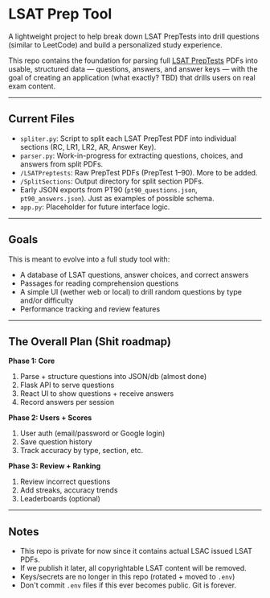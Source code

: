 # LSAT Prep Tool

A lightweight project to help break down LSAT PrepTests into drill questions (similar to LeetCode) and build a personalized study experience.

This repo contains the foundation for parsing full [LSAT PrepTests](https://www.lsac.org/lsat/lsat-prep/prep-books) PDFs into usable, structured data — questions, answers, and answer keys — with the goal of creating an application (what exactly? TBD) that drills users on real exam content.

---

## Current Files

- `spliter.py`: Script to split each LSAT PrepTest PDF into individual sections (RC, LR1, LR2, AR, Answer Key).
- `parser.py`: Work-in-progress for extracting questions, choices, and answers from split PDFs.
- `/LSATPreptests`: Raw PrepTest PDFs (PrepTest 1–90). More to be added.
- `/SplitSections`: Output directory for split section PDFs.
- Early JSON exports from PT90 (`pt90_questions.json`, `pt90_answers.json`). Just as examples of possible schema.
- `app.py`: Placeholder for future interface logic.

---

## Goals

This is meant to evolve into a full study tool with:

- A database of LSAT questions, answer choices, and correct answers
- Passages for reading comprehension questions
- A simple UI (wether web or local) to drill random questions by type and/or difficulty
- Performance tracking and review features

---

## The Overall Plan (Shit roadmap)

**Phase 1: Core**
1. Parse + structure questions into JSON/db (almost done)
2. Flask API to serve questions
3. React UI to show questions + receive answers
4. Record answers per session

**Phase 2: Users + Scores**
1. User auth (email/password or Google login)
2. Save question history
3. Track accuracy by type, section, etc.

**Phase 3: Review + Ranking**
1. Review incorrect questions
2. Add streaks, accuracy trends
3. Leaderboards (optional)

---

## Notes

- This repo is private for now since it contains actual LSAC issued LSAT PDFs.
- If we publish it later, all copyrightable LSAT content will be removed.
- Keys/secrets are no longer in this repo (rotated + moved to `.env`)
- Don't commit `.env` files if this ever becomes public. Git is forever.


